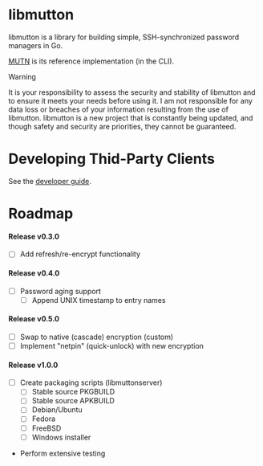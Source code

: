 # libmutton
libmutton is a library for building simple, SSH-synchronized password managers in Go.

[MUTN](https://github.com/rwinkhart/MUTN) is its reference implementation (in the CLI).

> [!WARNING]
>It is your responsibility to assess the security and stability of libmutton and to ensure it meets your needs before using it.
>I am not responsible for any data loss or breaches of your information resulting from the use of libmutton.
>libmutton is a new project that is constantly being updated, and though safety and security are priorities, they cannot be guaranteed.

# Developing Thid-Party Clients
See the [developer guide](https://github.com/rwinkhart/libmutton/blob/main/wiki/developers.md).

# Roadmap
#### Release v0.3.0
- [ ] Add refresh/re-encrypt functionality
#### Release v0.4.0
- [ ] Password aging support
    - [ ] Append UNIX timestamp to entry names
#### Release v0.5.0
- [ ] Swap to native (cascade) encryption (custom)
- [ ] Implement "netpin" (quick-unlock) with new encryption
#### Release v1.0.0
- [ ] Create packaging scripts (libmuttonserver)
    - [ ] Stable source PKGBUILD
    - [ ] Stable source APKBUILD
    - [ ] Debian/Ubuntu
    - [ ] Fedora
    - [ ] FreeBSD
    - [ ] Windows installer
- Perform extensive testing
